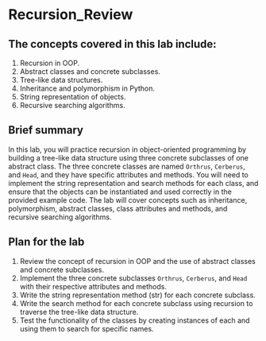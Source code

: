 # Recursion_Review

## The concepts covered in this lab include:

1. Recursion in OOP.
2. Abstract classes and concrete subclasses.
3. Tree-like data structures.
4. Inheritance and polymorphism in Python.
5. String representation of objects.
6. Recursive searching algorithms.

## Brief summary
In this lab, you will practice recursion in object-oriented programming by building a tree-like data structure using three concrete subclasses of one abstract class. The three concrete classes are named `Orthrus`, `Cerberus`, and `Head`, and they have specific attributes and methods. You will need to implement the string representation and search methods for each class, and ensure that the objects can be instantiated and used correctly in the provided example code. The lab will cover concepts such as inheritance, polymorphism, abstract classes, class attributes and methods, and recursive searching algorithms.

## Plan for the lab
1. Review the concept of recursion in OOP and the use of abstract classes and concrete subclasses.
2. Implement the three concrete subclasses `Orthrus`, `Cerberus`, and `Head` with their respective attributes and methods.
3. Write the string representation method (str) for each concrete subclass.
4. Write the search method for each concrete subclass using recursion to traverse the tree-like data structure.
5. Test the functionality of the classes by creating instances of each and using them to search for specific names.
